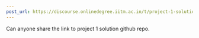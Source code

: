```yaml
---
post_url: https://discourse.onlinedegree.iitm.ac.in/t/project-1-solution-repository-link/171999/1
---
```

Can anyone share the link to project 1 solution github repo.